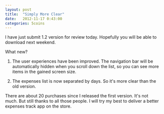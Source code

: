 ```yaml
---
layout: post
title:  "Simply More Clear"
date:   2012-11-17 0:43:00
categories: 5coins
---
```


I have just submit 1.2 version for review today. Hopefully you will be able to download next weekend.

What new?

1. The user experiences have been improved. The navigation bar will be automatically hidden when you scroll down the list, so you can see more items in the gained screen size.

2. The expenses list is now separated by days. So it's more clear than the  old version.

There are about 20 purchases since I released the first version. It's not much. But still thanks to all those people. I will try my best to deliver a better expenses track app on the store.
